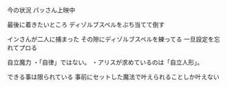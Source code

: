 今の状況
パッさん上映中











最後に着きたいところ
ディゾルブスペルをぶち当てて倒す




インさんが二人に捕まった
その隙にディゾルブスペルを練ってる
一旦設定を忘れてプロる



自立魔力
・「自律」ではない。
・アリスが求めているのは「自立人形」。

できる事は限られている
事前にセットした魔法で叶えられることしか叶えない


